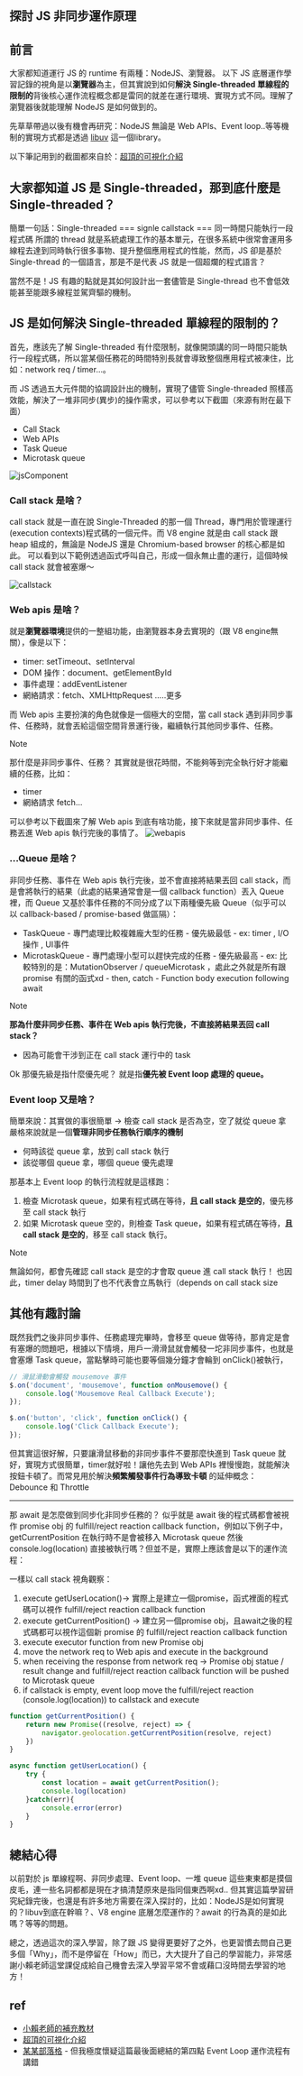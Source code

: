 ## 探討 JS 非同步運作原理 

## 前言

大家都知道運行 JS 的 runtime 有兩種：NodeJS、瀏覽器。
以下 JS 底層運作學習記錄的視角是以**瀏覽器**為主，但其實說到如何**解決 Single-threaded 單線程的限制的**背後核心運作流程概念都是雷同的就差在運行環境、實現方式不同。理解了瀏覽器後就能理解 NodeJS 是如何做到的。

先草草帶過以後有機會再研究：NodeJS 無論是 Web APIs、Event loop..等等機制的實現方式都是透過 [libuv](https://github.com/libuv/libuv) 這一個library。

以下筆記用到的截圖都來自於：[超頂的可視化介紹](https://www.youtube.com/watch?v=eiC58R16hb8)



## 大家都知道 JS 是 Single-threaded，那到底什麼是 Single-threaded？

簡單一句話：Single-threaded === signle callstack === 同一時間只能執行一段程式碼
所謂的 thread 就是系統處理工作的基本單元，在很多系統中很常會運用多線程去達到同時執行很多事物、提升整個應用程式的性能，然而，JS 卻是基於 Single-thread 的一個語言，那是不是代表 JS 就是一個超爛的程式語言？

當然不是！JS 有趣的點就是其如何設計出一套儘管是 Single-thread 也不會低效能甚至能跟多線程並駕齊驅的機制。

## JS 是如何解決 Single-threaded 單線程的限制的？

首先，應該先了解 Single-threaded 有什麼限制，就像開頭講的同一時間只能執行一段程式碼，所以當某個任務花的時間特別長就會導致整個應用程式被凍住，比如：network req / timer…。

而 JS 透過五大元件間的協調設計出的機制，實現了儘管 Single-threaded 照樣高效能，解決了一堆非同步(異步)的操作需求，可以參考以下截圖（來源有附在最下面）
- Call Stack
- Web APIs
- Task Queue
- Microtask queue

![jsComponent](./img/jsComponent.png)

### Call stack 是啥？

call stack 就是一直在說 Single-Threaded 的那一個 Thread，專門用於管理運行(execution contexts)程式碼的一個元件。而 V8 engine 就是由 call stack 跟 heap 組成的，無論是 NodeJS 還是 Chromium-based browser 的核心都是如此。
可以看到以下範例透過函式呼叫自己，形成一個永無止盡的運行，這個時候 call stack 就會被塞爆～

![callstack](./img/callstack.png)


### Web apis 是啥？

就是**瀏覽器環境**提供的一整組功能，由瀏覽器本身去實現的（跟 V8 engine無關），像是以下：
- timer: setTimeout、setInterval
- DOM 操作：document、getElementById
- 事件處理：addEventListener
- 網絡請求：fetch、XMLHttpRequest
.....更多

而 Web apis 主要扮演的角色就像是一個極大的空間，當 call stack 遇到非同步事件、任務時，就會丟給這個空間背景運行後，繼續執行其他同步事件、任務。

> [!NOTE]
> 那什麼是非同步事件、任務？
> 其實就是很花時間，不能夠等到完全執行好才能繼續的任務，比如：
> * timer
> * 網絡請求 fetch...

可以參考以下截圖來了解 Web apis 到底有啥功能，接下來就是當非同步事件、任務丟進 Web apis 執行完後的事情了。
![webapis](./img/webapis.png)

### ...Queue 是啥？

非同步任務、事件在 Web apis 執行完後，並不會直接將結果丟回 call stack，而是會將執行的結果（此處的結果通常會是一個 callback function）丟入 Queue 裡，而 Queue 又基於事件任務的不同分成了以下兩種優先級 Queue（似乎可以以 callback-based / promise-based 做區隔）：
- TaskQueue
        - 專門處理比較複雜龐大型的任務
        - 優先級最低
        - ex: timer , I/O操作 , UI事件
- MicrotaskQueue
        - 專門處理小型可以趕快完成的任務
        - 優先級最高
        - ex: 比較特別的是：MutationObserver / queueMicrotask ，處此之外就是所有跟 promise 有關的函式xd
                - then, catch
                - Function body execution following await

> [!NOTE]
> **那為什麼非同步任務、事件在 Web apis 執行完後，不直接將結果丟回 call stack？**
> * 因為可能會干涉到正在 call stack 運行中的 task


Ok 那優先級是指什麼優先呢？
就是指**優先被 Event loop 處理的 queue。**

### Event loop 又是啥？

簡單來說：其實做的事很簡單 → 檢查 call stack 是否為空，空了就從 queue 拿
嚴格來說就是一個**管理非同步任務執行順序的機制**
- 何時該從 queue 拿，放到 call stack 執行
- 該從哪個 queue 拿，哪個 queue 優先處理

那基本上 Event loop 的執行流程就是這樣跑：
1. 檢查 Microtask queue，如果有程式碼在等待，**且 call stack 是空的**，優先移至 call stack 執行
2. 如果 Microtask queue 空的，則檢查 Task queue，如果有程式碼在等待，**且 call stack 是空的**，移至 call stack 執行。


> [!NOTE]
> 無論如何，都會先確認 call stack 是空的才會取 queue 進 call stack 執行！
> 也因此，timer delay 時間到了也不代表會立馬執行（depends on call stack size


## 其他有趣討論

既然我們之後非同步事件、任務處理完畢時，會移至 queue 做等待，那肯定是會有塞爆的問題吧，根據以下情境，用戶一滑滑鼠就會觸發一坨非同步事件，也就是會塞爆 Task queue，當點擊時可能也要等個幾分鐘才會輪到 onClick()被執行，
```js
// 滑鼠滑動會觸發 mousemove 事件
$.on('document', 'mousemove', function onMousemove() {
    console.log('Mousemove Real Callback Execute');
});

$.on('button', 'click', function onClick() {
    console.log('Click Callback Execute');
});
```
但其實這很好解，只要讓滑鼠移動的非同步事件不要那麼快進到 Task queue 就好，實現方式很簡單，timer就好啦！讓他先去到 Web APIs 裡慢慢跑，就能解決按鈕卡頓了。而常見用於解決**頻繁觸發事件行為導致卡頓** 的延伸概念：Debounce 和 Throttle


------------


那 await 是怎麼做到同步化非同步任務的？
似乎就是 await 後的程式碼都會被視作 promise obj 的 fulfill/reject reaction callback function，例如以下例子中，getCurrentPosition 在執行時不是會被移入 Microtask queue 然後 console.log(location) 直接被執行嗎？但並不是，實際上應該會是以下的運作流程：

一樣以 call stack 視角觀察：
1. execute getUserLocation()→ 實際上是建立一個promise，函式裡面的程式碼可以視作 fulfill/reject reaction callback function
2. execute getCurrentPosition() → 建立另一個promise obj，且await之後的程式碼都可以視作這個新 promise 的 fulfill/reject reaction callback function 
3. execute executor function from new Promise obj
4. move the network req to Web apis and execute in the background
5. when receiving the response from network req → Promise obj statue / result change and  fulfill/reject reaction callback function will be pushed to Microtask queue
6. if callstack is empty, event loop move the fulfill/reject reaction (console.log(location)) to callstack and execute

```js
function getCurrentPosition() {
	return new Promise((resolve, reject) => {
		navigator.geolocation.getCurrentPosition(resolve, reject)
	})
}

async function getUserLocation() {
	try {
		const location = await getCurrentPosition();
		console.log(location)
	}catch(err){
		console.error(error)
	}
}
```


## 總結心得

以前對於 js 單線程啊、非同步處理、Event loop、一堆 queue 這些東東都是摸個皮毛，連一些名詞都都是現在才搞清楚原來是指同個東西啊xd..
但其實這篇學習研究紀錄完後，也還是有許多地方需要在深入探討的，比如：NodeJS是如何實現的？libuv到底在幹嘛？、V8 engine 底層怎麼運作的？await 的行為真的是如此嗎？等等的問題。

總之，透過這次的深入學習，除了跟 JS 變得更要好了之外，也更習慣去問自己更多個「Why」，而不是停留在「How」而已，大大提升了自己的學習能力，非常感謝小賴老師這堂課促成給自己機會去深入學習平常不會或藉口沒時間去學習的地方！


## ref

- [小賴老師的補充教材](https://exploringjs.com/js/book/ch_promises.html#the-basics-of-using-promises)
- [超頂的可視化介紹](https://www.youtube.com/watch?v=eiC58R16hb8)
- [某某部落格](https://www.programfarmer.com/articles/2021/javascript-browser-event-loop)
        - 但我極度懷疑這篇最後面總結的第四點 Event Loop 運作流程有講錯